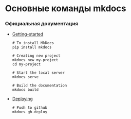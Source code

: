 # Основные команды mkdocs
### Официальная документация
  - [Getting-started](https://www.mkdocs.org/getting-started/)

        # To install MkDocs
        pip install mkdocs

        # Creating new project
        mkdocs new my-project
        cd my-project

        # Start the local server
        mkdocs serve

        # Build the documentation
        mkdocs build

  - [Deploying](https://www.mkdocs.org/user-guide/deploying-your-docs/)

        # Push to github
        mkdocs gh-deploy